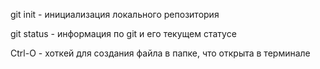 git init - инициализация локального репозитория

git status - информация по git и его текущем статусе

Ctrl-O - хоткей для создания файла в папке, что открыта в терминале